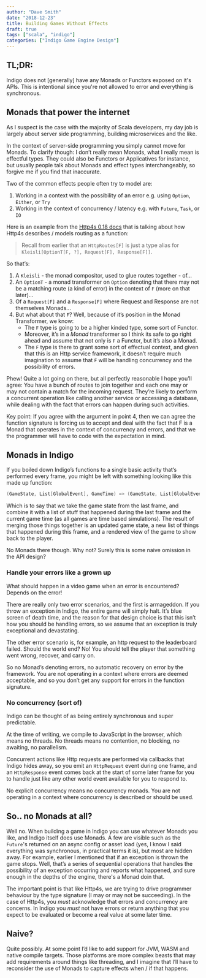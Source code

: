 ```yaml
---
author: "Dave Smith"
date: "2018-12-23"
title: Building Games Without Effects
draft: true
tags: ["scala", "indigo"]
categories: ["Indigo Game Engine Design"]
---
```


## TL;DR:

Indigo does not [generally] have any Monads or Functors exposed on it's APIs. This is intentional since you're not allowed to error and everything is synchronous.

## Monads that power the internet

As I suspect is the case with the majority of Scala developers, my day job is largely about server side programming, building microservices and the like.

In the context of server-side programming you simply cannot move for Monads. To clarify though: I don’t really mean Monads, what I really mean is effectful types. They could also be Functors or Applicatives for instance, but usually people talk about Monads and effect types interchangeably, so forgive me if you find that inaccurate.

Two of the common effects people often try to model are:

1. Working in a context with the possibility of an error e.g. using `Option`, `Either`, or `Try`
2. Working in the context of concurrency / latency e.g. with `Future`, `Task`, or `IO`

Here is an example from the [Http4s 0.18 docs](https://http4s.org/v0.18/dsl/) that is talking about how Http4s describes / models routing as a function:

>Recall from earlier that an `HttpRoutes[F]` is just a type alias for `Kleisli[OptionT[F, ?], Request[F], Response[F]]`.

So that’s:

1. A `Kleisli` - the monad compositor, used to glue routes together - of...
2. An `OptionT` - a monad transformer on `Option` denoting that there may not be a matching route (a kind of error) in the context of `F` (more on that later)...
3. Of a `Request[F]` and a `Response[F]` where Request and Response are not themselves Monads...
4.  But what about that `F`? Well, because of it’s position in the Monad Transformer, we know:
    - The `F` type is going to be a higher kinded type, some sort of Functor.
    - Moreover, it’s in a *Monad* transformer so I think its safe to go right ahead and assume that not only is `F` a Functor, but it’s also a Monad.
    - The `F` type is there to grant some sort of effectual context, and given that this is an Http service framework, it doesn’t require much imagination to assume that `F` will be handling concurrency and the possibility of errors.

Phew! Quite a lot going on there, but all perfectly reasonable I hope you’ll agree:
You have a bunch of routes to join together and each one may or may not contain a match for the incoming request. They’re likely to perform a concurrent operation like calling another service or accessing a database, while dealing with the fact that errors can happen during such activities.

Key point:
If you agree with the argument in point 4, then we can agree the function signature is forcing us to accept and deal with the fact that F is a Monad that operates in the context of concurrency and errors, and that we the programmer will have to code with the expectation in mind.

## Monads in Indigo

If you boiled down Indigo’s functions to a single basic activity that’s performed every frame, you might be left with something looking like this made up function:

```scala
(GameState, List[GlobalEvent], GameTime) => (GameState, List[GlobalEvents], RenderedView)
```

Which is to say that we take the game state from the last frame, and combine it with a list of stuff that happened during the last frame and the current game time (as all games are time based simulations). The result of merging those things together is an updated game state, a new list of things that happened during this frame, and a rendered view of the game to show back to the player.

No Monads there though. Why not? Surely this is some naive omission in the API design?

### Handle your errors like a grown up

What should happen in a video game when an error is encountered? Depends on the error!

There are really only two error scenarios, and the first is armageddon. If you throw an exception in Indigo, the entire game will simply halt. It’s blue screen of death time, and the reason for that design choice is that this isn’t how you should be handling errors, so we assume that an exception is truly exceptional and devastating.

The other error scenario is, for example, an http request to the leaderboard failed. Should the world end? No! You should tell the player that something went wrong, recover, and carry on.

So no Monad’s denoting errors, no automatic recovery on error by the framework. You are not operating in a context where errors are deemed acceptable, and so you don’t get any support for errors in the function signature.

### No concurrency (sort of)

Indigo can be thought of as being entirely synchronous and super predictable.

At the time of writing, we compile to JavaScript in the browser, which means no threads. No threads means no contention, no blocking, no awaiting, no parallelism.

Concurrent actions like Http requests are performed via callbacks that Indigo hides away, so you emit an `HttpRequest` event during one frame, and an `HttpResponse` event comes back at the start of some later frame for you to handle just like any other world event available for you to respond to.

No explicit concurrency means no concurrency monads. You are not operating in a context where concurrency is described or should be used.

## So.. no Monads at all?

Well no. When building a game in Indigo you can use whatever Monads you like, and Indigo itself does use Monads. A few are visible such as the `Future`'s returned on an async config or asset load (yes, I know I said everything was synchronous, in practical terms it is), but most are hidden away. For example, earlier I mentioned that if an exception is thrown the game stops. Well, that’s a series of sequential operations that handles the possibility of an exception occurring and reports what happened, and sure enough in the depths of the engine, there's a Monad doin that.

The important point is that like Http4s, we are trying to drive programmer behaviour by the type signature (I may or may not be succeeding). In the case of Http4s, you *must* acknowledge that errors and concurrency are concerns. In Indigo you *must* not have errors or return anything that you expect to be evaluated or become a real value at some later time.

## Naive?

Quite possibly. At some point I’d like to add support for JVM, WASM and native compile targets. Those platforms are more complex beasts that may add requirements around things like threading, and I imagine that I’ll have to reconsider the use of Monads to capture effects when / if that happens.
